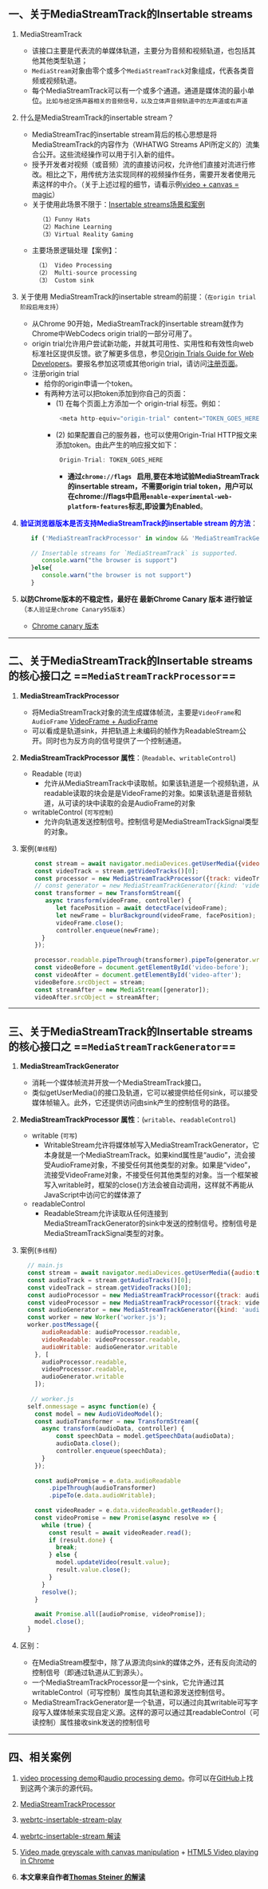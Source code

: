 

## 一、关于MediaStreamTrack的Insertable streams
  1. MediaStreamTrack
     - 该接口主要是代表流的单媒体轨道，主要分为音频和视频轨道，也包括其他其他类型轨道；
     - `MediaStream`对象由零个或多个`MediaStreamTrack`对象组成，代表各类音频或视频轨道。
     - 每个MediaStreamTrack可以有一个或多个通道。通道是媒体流的最小单位。`比如与给定扬声器相关的音频信号，以及立体声音频轨道中的左声道或右声道`
     
  2. 什么是MediaStreamTrack的insertable stream？
     - MediaStreamTrac的insertable stream背后的核心思想是将MediaStreamTrack的内容作为（WHATWG Streams API所定义的）流集合公开。这些流经操作可以用于引入新的组件。
     - 授予开发者对视频（或音频）流的直接访问权，允许他们直接对流进行修改。相比之下，用传统方法实现同样的视频操作任务，需要开发者使用元素这样的中介。（关于上述过程的细节，请看示例[video + canvas = magic](https://html5doctor.com/video-canvas-magic/)）
     - 关于使用此场景不限于：[Insertable streams场景和案例](https://w3c.github.io/mediacapture-transform/)
        ```javascript
          （1）Funny Hats
          （2）Machine Learning
          （3）Virtual Reality Gaming
        
        ```     
     - 主要场景逻辑处理【案例】：
       ```javascript
        （1） Video Processing
        （2） Multi-source processing
        （3） Custom sink
       ```
       
  3. 关于使用 MediaStreamTrack的insertable stream的前提：（`在origin trial 阶段启用支持`）
     - 从Chrome 90开始，MediaStreamTrack的insertable stream就作为Chrome中WebCodecs origin trial的一部分可用了。
     - origin trial允许用户尝试新功能，并就其可用性、实用性和有效性向web标准社区提供反馈。欲了解更多信息，参见[Origin Trials Guide for Web Developers](https://github.com/GoogleChrome/OriginTrials/blob/gh-pages/developer-guide.md)。要报名参加这项或其他origin trial，请访问[注册页面](https://developers.chrome.com/origintrials/#/trials/active)。
     - 注册origin trial 
       - 给你的origin申请一个token。
       - 有两种方法可以把token添加到你自己的页面：
          - (1) 在每个页面上方添加一个 origin-trial 标签。例如：
             ```javascript
              <meta http-equiv="origin-trial" content="TOKEN_GOES_HERE">
             ```
          - (2) 如果配置自己的服务器，也可以使用Origin-Trial HTTP报文来添加token。由此产生的响应报文如下：
             ```javascript
              Origin-Trial: TOKEN_GOES_HERE
             ```   
             - **通过`chrome://flags ` 启用,要在本地试验MediaStreamTrack的insertable stream，不需要origin trial token，用户可以在chrome://flags中启用`enable-experimental-web-platform-features`标志,即设置为Enabled**。
                      
  4. <font color=blue>**验证浏览器版本是否支持MediaStreamTrack的insertable stream 的方法**</font>：
     ```javascript
        if ('MediaStreamTrackProcessor' in window && 'MediaStreamTrackGenerator' in window) {
        
        // Insertable streams for `MediaStreamTrack` is supported.
           console.warn("the browser is support")
        }else{
           console.warn("the browser is not support")
        }
     ```
     
  5. **以防Chrome版本的不稳定性，最好在 最新Chrome Canary 版本 进行验证**（`本人验证是chrome Canary95版本`）
     - [Chrome canary 版本](https://www.google.cn/intl/zh-CN/chrome/canary/) 
  -------
  
  
  ##  二、关于MediaStreamTrack的Insertable streams 的核心接口之 ==`MediaStreamTrackProcessor`== 
  
  1. **MediaStreamTrackProcessor**
     - 将MediaStreamTrack对象的流生成媒体帧流，主要是`VideoFrame`和`AudioFrame` [VideoFrame + AudioFrame](https://w3c.github.io/mediacapture-transform/)
     - 可以看成是轨道sink，并把轨道上未编码的帧作为ReadableStream公开。同时也为反方向的信号提供了一个控制通道。
  
  2. **MediaStreamTrackProcessor 属性**：(`Readable`、`writableControl`)
     - Readable (`可读`)
       - 允许从MediaStreamTrack中读取帧。如果该轨道是一个视频轨道，从readable读取的块会是是VideoFrame的对象。如果该轨道是音频轨道，从可读的块中读取的会是AudioFrame的对象
     - writableControl (`可写控制`)
       - 允许向轨道发送控制信号。控制信号是MediaStreamTrackSignal类型的对象。
  3. 案例(`单线程`)
      ```javascript
          const stream = await navigator.mediaDevices.getUserMedia({video:true});
          const videoTrack = stream.getVideoTracks()[0];
          const processor = new MediaStreamTrackProcessor({track: videoTrack});
          // const generator = new MediaStreamTrackGenerator({kind: 'video'});
          const transformer = new TransformStream({
             async transform(videoFrame, controller) {
                let facePosition = await detectFace(videoFrame);
                let newFrame = blurBackground(videoFrame, facePosition);
                videoFrame.close();
                controller.enqueue(newFrame);
            }
          });
          
          processor.readable.pipeThrough(transformer).pipeTo(generator.writable);
          const videoBefore = document.getElementById('video-before');
          const videoAfter = document.getElementById('video-after');
          videoBefore.srcObject = stream;
          const streamAfter = new MediaStream([generator]);
          videoAfter.srcObject = streamAfter;
      ```     
      
------------


##  三、关于MediaStreamTrack的Insertable streams 的核心接口之 ==`MediaStreamTrackGenerator`== 

  1. **MediaStreamTrackGenerator**
     - 消耗一个媒体帧流并开放一个MediaStreamTrack接口。
     - 类似getUserMedia()的接口及轨道，它可以被提供给任何sink，可以接受媒体帧输入。此外，它还提供访问由sink产生的控制信号的路径。
  
  2. **MediaStreamTrackProcessor 属性**：(`writable`、`readableControl`)
     - writable (`可写`)
       - WritableStream允许将媒体帧写入MediaStreamTrackGenerator，它本身就是一个MediaStreamTrack。如果kind属性是“audio”，流会接受AudioFrame对象，不接受任何其他类型的对象。如果是“video”，流接受VideoFrame对象，不接受任何其他类型的对象。当一个框架被写入writable时，框架的close()方法会被自动调用，这样就不再能从JavaScript中访问它的媒体源了
     - readableControl 
       - ReadableStream允许读取从任何连接到MediaStreamTrackGenerator的sink中发送的控制信号。控制信号是MediaStreamTrackSignal类型的对象。
  3. 案例(`多线程`) 
      ```javascript
        // main.js
        const stream = await navigator.mediaDevices.getUserMedia({audio:true, video:true});
        const audioTrack = stream.getAudioTracks()[0];
        const videoTrack = stream.getVideoTracks()[0];
        const audioProcessor = new MediaStreamTrackProcessor({track: audioTrack});
        const videoProcessor = new MediaStreamTrackProcessor({track: videoTrack});
        const audioGenerator = new MediaStreamTrackGenerator({kind: 'audio'});
        const worker = new Worker('worker.js');
        worker.postMessage({
            audioReadable: audioProcessor.readable,
            videoReadable: videoProcessor.readable,
            audioWritable: audioGenerator.writable
          }, [
            audioProcessor.readable,
            videoProcessor.readable,
            audioGenerator.writable
          ]);
        
         // worker.js
        self.onmessage = async function(e) {
          const model = new AudioVideoModel();
          const audioTransformer = new TransformStream({
            async transform(audioData, controller) {
                const speechData = model.getSpeechData(audioData);
                audioData.close();
                controller.enqueue(speechData);
            }
          });
        
          const audioPromise = e.data.audioReadable
              .pipeThrough(audioTransformer)
              .pipeTo(e.data.audioWritable);
        
          const videoReader = e.data.videoReadable.getReader();
          const videoPromise = new Promise(async resolve => {
            while (true) {
              const result = await videoReader.read();
              if (result.done) {
                break;
              } else {
                model.updateVideo(result.value);
                result.value.close();
              }
            }
            resolve();
          }
        
          await Promise.all([audioPromise, videoPromise]);
          model.close();
        }
      ```  
  
  
  4. 区别：
     - 在MediaStream模型中，除了从源流向sink的媒体之外，还有反向流动的控制信号（即通过轨道从汇到源头）。
     - 一个MediaStreamTrackProcessor是一个sink，它允许通过其writableControl（可写控制）属性向其轨道和源发送控制信号。
     - MediaStreamTrackGenerator是一个轨道，可以通过向其writable可写字段写入媒体帧来实现自定义源。这样的源可以通过其readableControl（可读控制）属性接收sink发送的控制信号    
    
  -------  

## 四、相关案例

  1. [video processing demo](https://webrtc.github.io/samples/src/content/insertable-streams/video-processing/)和[audio processing demo](https://webrtc.github.io/samples/src/content/insertable-streams/audio-processing/)。你可以在[GitHub](https://github.com/webrtc/samples/tree/gh-pages/src/content/insertable-streams)上找到这两个演示的源代码。  
  2. [MediaStreamTrackProcessor](https://mganeko.github.io/videotrackreader_demo/mediastreamtrackprocessor.html#)
  
  3. [webrtc-insertable-stream-play](https://github.com/notedit/webrtc-insertable-stream-play)
  
  4. [webrtc-insertable-stream 解读](https://github.com/w3c/mediacapture-transform/blob/main/explainer.md)
  
  5. [Video made greyscale with canvas manipulation](https://html5doctor.com/demos/video-canvas-magic/demo2.html) + [HTML5 Video playing in Chrome](https://html5doctor.com/demos/video-canvas-magic/demo1.html)
  
  6. **本文章来自作者[Thomas Steiner 的解读](https://web.dev/mediastreamtrack-insertable-media-processing/)**
  